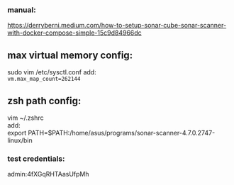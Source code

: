 ### manual:
https://derryberni.medium.com/how-to-setup-sonar-cube-sonar-scanner-with-docker-compose-simple-15c9d84966dc

## max virtual memory config:
sudo vim /etc/sysctl.conf
add: </br>
```vm.max_map_count=262144```


## zsh path config:
vim ~/.zshrc </br>
add: </br>
export PATH=$PATH:/home/asus/programs/sonar-scanner-4.7.0.2747-linux/bin


### test credentials:
admin:4fXGqRHTAasUfpMh
